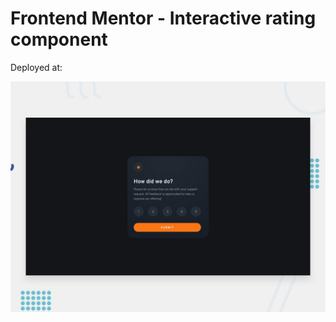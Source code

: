 # Frontend Mentor - Interactive rating component

Deployed at: 

![Design preview for the Interactive rating component coding challenge](./design/desktop-preview.jpg)